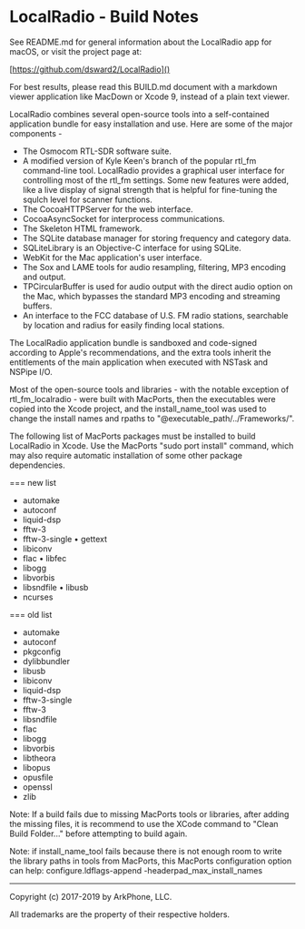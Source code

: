 # LocalRadio - Build Notes

See README.md for general information about the LocalRadio app for macOS, or visit the project page at:

[https://github.com/dsward2/LocalRadio]()

For best results, please read this BUILD.md document with a markdown viewer application like MacDown or Xcode 9, instead of a plain text viewer.

LocalRadio combines several open-source tools into a self-contained application bundle for easy installation and use. Here are some of the major components -

* The Osmocom RTL-SDR software suite.
* A modified version of Kyle Keen's branch of the popular rtl\_fm command-line tool.  LocalRadio provides a graphical user interface for controlling most of the rtl\_fm settings.  Some new features were added, like a live display of signal strength that is helpful for fine-tuning the squlch level for scanner functions.
* The CocoaHTTPServer for the web interface.
* CocoaAsyncSocket for interprocess communications.
* The Skeleton HTML framework.
* The SQLite database manager for storing frequency and category data.
* SQLiteLibrary is an Objective-C interface for using SQLite.
* WebKit for the Mac application's user interface.
* The Sox and LAME tools for audio resampling, filtering, MP3 encoding and output.
* TPCircularBuffer is used for audio output with the direct audio option on the Mac, which bypasses the standard MP3 encoding and streaming buffers.
* An interface to the FCC database of U.S. FM radio stations, searchable by location and radius for easily finding local stations.

The LocalRadio application bundle is sandboxed and code-signed according to Apple's recommendations, and the extra tools inherit the entitlements of the main application when executed with NSTask and NSPipe I/O.  

Most of the open-source tools and libraries - with the notable exception of rtl\_fm\_localradio - were built with MacPorts, then the executables were copied into the Xcode project, and the install\_name\_tool was used to change the install names and rpaths to "@executable_path/../Frameworks/".

The following list of MacPorts packages must be installed to build LocalRadio in Xcode.  Use the MacPorts "sudo port install" command, which may also require automatic installation of some other package dependencies.

=== new list
* automake
* autoconf
* liquid-dsp
* fftw-3
* fftw-3-single
• gettext
* libiconv
* flac
• libfec
* libogg
* libvorbis
* libsndfile
• libusb
* ncurses


=== old list
* automake
* autoconf
* pkgconfig
* dylibbundler
* libusb
* libiconv
* liquid-dsp
* fftw-3-single
* fftw-3
* libsndfile
* flac
* libogg
* libvorbis
* libtheora
* libopus
* opusfile
* openssl
* zlib




Note: If a build fails due to missing MacPorts tools or libraries, after adding the missing files, it is recommend to use the XCode command to "Clean Build Folder..." before attempting to build again.

Note: if install_name_tool fails because there is not enough room to write the library paths in tools from MacPorts, this MacPorts configuration option can help:
configure.ldflags-append -headerpad\_max\_install\_names

<hr>

Copyright (c) 2017-2019 by ArkPhone, LLC.

All trademarks are the property of their respective holders.
